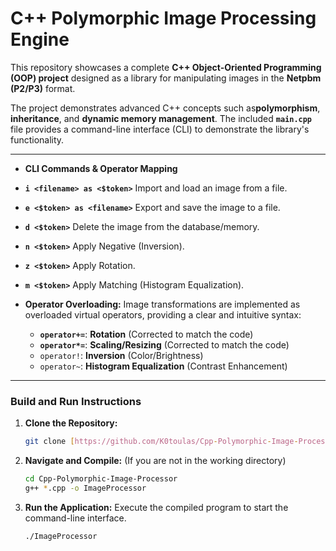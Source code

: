 # C++ Polymorphic Image Processing Engine

This repository showcases a complete **C++ Object-Oriented Programming (OOP) project** designed as a library for manipulating images in the **Netpbm (P2/P3)** format.

The project demonstrates advanced C++ concepts such as**polymorphism**, **inheritance**, and **dynamic memory management**. The included **`main.cpp`** file provides a command-line interface (CLI) to demonstrate the library's functionality.

---


*  **CLI Commands & Operator Mapping**
  
  * **`i <filename> as <$token>`**	Import and load an image from a file.
  * **`e <$token> as <filename>`**	Export and save the image to a file.
  * **`d <$token>`**	Delete the image from the database/memory.
  * **`n <$token>`**	Apply Negative (Inversion).
  * **`z <$token>`**	Apply Rotation.
  * **`m <$token>`**	Apply Matching (Histogram Equalization).
  
  
* **Operator Overloading:** Image transformations are implemented as overloaded virtual operators, providing a clear and intuitive syntax:
    * **`operator+=`**: **Rotation** (Corrected to match the code)
    * **`operator*=`**: **Scaling/Resizing** (Corrected to match the code)
    * `operator!`: **Inversion** (Color/Brightness)
    * `operator~`: **Histogram Equalization** (Contrast Enhancement)

---

### Build and Run Instructions

1.  **Clone the Repository:**
    ```bash
    git clone [https://github.com/K0toulas/Cpp-Polymorphic-Image-Processor.git](https://github.com/K0toulas/Cpp-Polymorphic-Image-Processor.git)
    ```
2.  **Navigate and Compile:** (If you are not in the working directory)
    ```bash
    cd Cpp-Polymorphic-Image-Processor
    g++ *.cpp -o ImageProcessor
    ```
3.  **Run the Application:** Execute the compiled program to start the command-line interface.
    ```bash
    ./ImageProcessor
    ```

